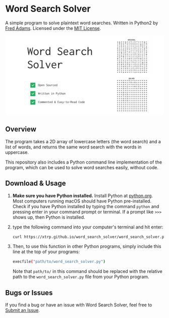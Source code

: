 # Word Search Solver

A simple program to solve plaintext word searches. Written in Python2 by [Fred Adams](https://xtrp.io/). Licensed under the [MIT License](https://choosealicense.com/licenses/mit/).

![Word Search Solver Graphic](graphic.jpg)

## Overview

The program takes a 2D array of lowercase letters (the word search) and a list of words, and returns the same word search with the words in uppercase.

This repository also includes a Python command line implementation of the program, which can be used to solve word searches easily, without code.

## Download & Usage

1. **Make sure you have Python installed.** Install Python at [python.org](https://www.python.org/downloads/). Most computers running macOS should have Python pre-installed. Check if you have Python installed by typing the command ```python``` and pressing enter in your command prompt or terminal. If a prompt like ```>>>``` shows up, then Python is installed.

2. type the following command into your computer's terminal and hit enter:

    ``` bash
    curl https://xtrp.github.io/word_search_solver/word_search_solver.py -o word_search_solver.py
    ```

3. Then, to use this function in other Python programs, simply include this line at the top of your programs:

    ``` bash
    execfile("path/to/word_search_solver.py")
    ```

    Note that ```path/to/``` in this command should be replaced with the relative path to the ```word_search_solver.py``` file from your Python program.

## Bugs or Issues

If you find a bug or have an issue with Word Search Solver, feel free to [Submit an Issue](https://github.com/xtrp/word_search_solver/issues/new).
